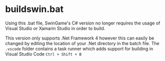 # buildswin.bat
Using this .bat file, SwinGame's C# version no longer requires the usage of Visual Studio or Xamarin Studio in order to 
build.

This version only supports .Net Framework 4 however this can easily be changed by editing the location of your .Net directory in the batch file. The `.vscode` folder contains a task runner which adds support for building in Visual Studio Code `Ctrl + Shift + B`
